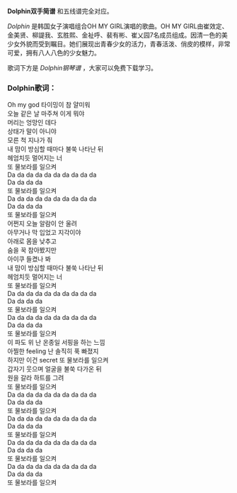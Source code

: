 

**Dolphin双手简谱** 和五线谱完全对应。

_Dolphin_ 是韩国女子演唱组合OH MY GIRL演唱的歌曲。OH MY
GIRL由崔效定、金美贤、柳諟我、玄胜熙、金祉呼、裴有彬、崔乂园7名成员组成。因清一色的美少女外貌而受到瞩目。她们展现出青春少女的活力，青春活泼、俏皮的模样，非常可爱，拥有八人八色的少女魅力。

歌词下方是 _Dolphin钢琴谱_ ，大家可以免费下载学习。

### Dolphin歌词：

Oh my god 타이밍이 참 얄미워  
오늘 같은 날 마주쳐 이게 뭐야  
머리는 엉망인 데다  
상태가 말이 아니야  
모른 척 지나가 줘  
내 맘이 방심할 때마다 불쑥 나타난 뒤  
헤엄치듯 멀어지는 너  
또 물보라를 일으켜  
Da da da da da da da da da da  
Da da da da  
또 물보라를 일으켜  
Da da da da da da da da da da  
Da da da da  
또 물보라를 일으켜  
어쩐지 오늘 알람이 안 울려  
아무거나 막 입었고 지각이야  
아래로 몸을 낮추고  
숨을 꾹 참아봤지만  
아이쿠 들켰나 봐  
내 맘이 방심할 때마다 불쑥 나타난 뒤  
헤엄치듯 멀어지는 너  
또 물보라를 일으켜  
Da da da da da da da da da da  
Da da da da  
또 물보라를 일으켜  
Da da da da da da da da da da  
Da da da da  
또 물보라를 일으켜  
이 파도 위 난 온종일 서핑을 하는 느낌  
아찔한 feeling 난 솔직히 푹 빠졌지  
하지만 이건 secret 또 물보라를 일으켜  
갑자기 웃으며 얼굴을 불쑥 다가온 뒤  
원을 갈라 하트를 그려  
또 물보라를 일으켜  
Da da da da da da da da da da  
Da da da da  
또 물보라를 일으켜  
Da da da da da da da da da da  
Da da da da  
또 물보라를 일으켜  
Da da da da da da da da da da  
Da da da da  
또 물보라를 일으켜  
Da da da da da da da da da da  
Da da da da  
또 물보라를 일으켜

